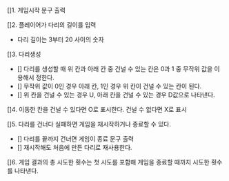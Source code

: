 []1. 게임시작 문구 출력

[]2. 플레이어가 다리의 길이를 입력
  - [](예외처리)다리 길이는 3부터 20 사이의 숫자

[]3. 다리생성
  - [] 다리를 생성할 때 위 칸과 아래 칸 중 건널 수 있는 칸은 0과 1 중 무작위 값을 이용해서 정한다.
  - [] 무작위 값이 0인 경우 아래 칸, 1인 경우 위 칸이 건널 수 있는 칸이 된다.
  - [] 위 칸을 건널 수 있는 경우 U, 아래 칸을 건널 수 있는 경우 D값으로 나타낸다.

[]4. 이동한 칸을 건널 수 있다면 O로 표시한다. 건널 수 없다면 X로 표시

[]5. 다리를 건너다 실패하면 게임을 재시작하거나 종료할 수 있다.
  - [] 다리를 끝까지 건너면 게임이 종료 문구 출력
  - [] 재시작해도 처음에 만든 다리로 재사용한다.

[]6. 게임 결과의 총 시도한 횟수는 첫 시도를 포함해 게임을 종료할 때까지 시도한 횟수를 나타낸다.
